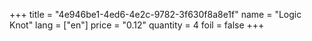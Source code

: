 +++
title = "4e946be1-4ed6-4e2c-9782-3f630f8a8e1f"
name = "Logic Knot"
lang = ["en"]
price = "0.12"
quantity = 4
foil = false
+++
